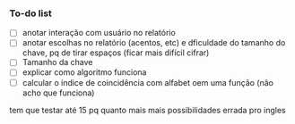 ### To-do list
- [ ] anotar interação com usuário no relatório
- [ ] anotar escolhas no relatório (acentos, etc) e dficuldade do tamanho do chave, pq de tirar espaços (ficar mais difícil cifrar)
- [ ] Tamanho da chave
- [ ] explicar como algoritmo funciona
- [ ] calcular o índice de coincidência com alfabet oem uma função (não acho que funciona)

tem que testar até 15 pq quanto mais mais possibilidades
errada pro ingles
